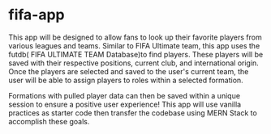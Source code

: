 # fifa-app
This app will be designed to allow fans to look up their favorite players from various leagues and teams. Similar to FIFA Ultimate team, this app uses the futdb( FIFA ULTIMATE TEAM Database)to find players. These players will be saved with their respective positions, current club, and international origin. Once the players are selected and saved to the user's current team, the user will be able to assign players to roles within a selected formation.

Formations with pulled player data can then be saved within a unique session to ensure a positive user experience!
This app will use vanilla practices as starter code then transfer the codebase using MERN Stack to accomplish these goals.
